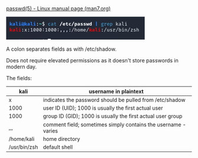 [passwd(5) - Linux manual page (man7.org)](https://man7.org/linux/man-pages/man5/passwd.5.html)

![](attachments/Pasted%20image%2020240327185420.png)

A colon separates fields as with /etc/shadow.

Does not require elevated permissions as it doesn't store passwords in modern day.

The fields:

| kali         | username in plaintext                                          |
| ------------ | -------------------------------------------------------------- |
| x            | indicates the password should be pulled from /etc/shadow       |
| 1000         | user ID (UID); 1000 is usually the first actual user           |
| 1000         | group ID (GID); 1000 is usually the first actual user group    |
| ,,,          | comment field; sometimes simply contains the username - varies |
| /home/kali   | home directory                                                 |
| /usr/bin/zsh | default shell                                                  |
